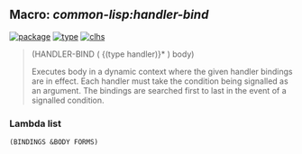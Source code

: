## Macro: ***common-lisp:handler-bind***
[![package](https://img.shields.io/badge/Package-COMMON--LISP-5f9ea0.svg?style=social&colorA=999999)](../) [![type](https://img.shields.io/badge/Type-Macro-5f9ea0.svg?style=social&colorA=999999)](../#macro) [![clhs](https://img.shields.io/badge/CLHS-HANDLER--BIND-5f9ea0.svg?style=social&colorA=999999)](http://www.lispworks.com/documentation/HyperSpec/Body/m_handle.htm) 

> (HANDLER-BIND ( {(type handler)}* ) body)
> 
> Executes body in a dynamic context where the given handler bindings are in
> effect. Each handler must take the condition being signalled as an argument.
> The bindings are searched first to last in the event of a signalled
> condition.

### Lambda list
```
(BINDINGS &BODY FORMS)
```

